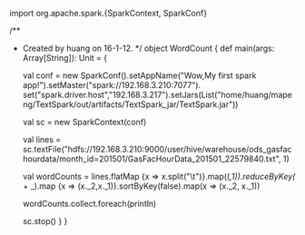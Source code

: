 import org.apache.spark.{SparkContext, SparkConf}

/**
 * Created by huang on 16-1-12.
 */
object WordCount {
  def main(args: Array[String]): Unit = {

    val conf = new SparkConf().setAppName("Wow,My first spark app!").setMaster("spark://192.168.3.210:7077").
            set("spark.driver.host","192.168.3.217").setJars(List("home/huang/mapeng/TextSpark/out/artifacts/TextSpark_jar/TextSpark.jar"))

    val sc = new SparkContext(conf)

    val lines = sc.textFile("hdfs://192.168.3.210:9000/user/hive/warehouse/ods_gasfachourdata/month_id=201501/GasFacHourData_201501_22579840.txt", 1)

    val wordCounts = lines.flatMap {x => x.split("\t")}.map((_,1)).reduceByKey(_ + _).map {x => (x._2,x._1)}.sortByKey(false).map(x => (x._2, x._1))

    wordCounts.collect.foreach(println)

    sc.stop()
  }
}
